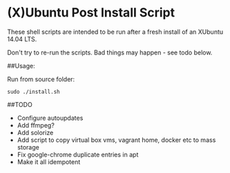 (X)Ubuntu Post Install Script
=============================

These shell scripts are intended to be run after a fresh install of
an XUbuntu 14.04 LTS.

Don't try to re-run the scripts. Bad things may happen - see todo below.

##Usage:

Run from source folder:

    sudo ./install.sh
	
##TODO
* Configure autoupdates
* Add ffmpeg?
* Add solorize
* Add script to copy virtual box vms, vagrant home, docker etc to mass storage
* Fix google-chrome duplicate entries in apt
* Make it all idempotent
